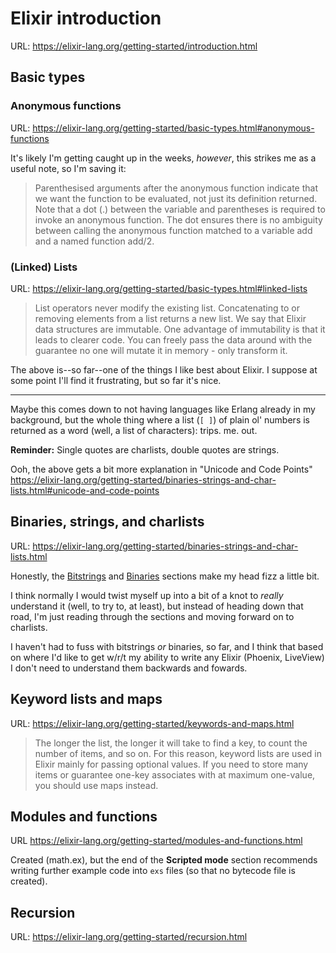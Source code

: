 # Elixir introduction
URL: https://elixir-lang.org/getting-started/introduction.html

## Basic types

### Anonymous functions
URL: https://elixir-lang.org/getting-started/basic-types.html#anonymous-functions

It's likely I'm getting caught up in the weeks, _however_, this strikes
me as a useful note, so I'm saving it:

> Parenthesised arguments after the anonymous function indicate that we want the function to be evaluated, not just its definition returned. Note that a dot (.) between the variable and parentheses is required to invoke an anonymous function. The dot ensures there is no ambiguity between calling the anonymous function matched to a variable add and a named function add/2.

### (Linked) Lists
URL: https://elixir-lang.org/getting-started/basic-types.html#linked-lists


> List operators never modify the existing list. Concatenating to or removing elements from a list returns a new list. We say that Elixir data structures are immutable. One advantage of immutability is that it leads to clearer code. You can freely pass the data around with the guarantee no one will mutate it in memory - only transform it.

The above is--so far--one of the things I like best about Elixir. I 
suppose at some point I'll find it frustrating, but so far it's nice.

----- 

Maybe this comes down to not having languages like Erlang already in my
background, but the whole thing where a list (`[ ]`) of plain ol'
numbers is returned as a word (well, a list of characters): trips. me.
out.

**Reminder:** Single quotes are charlists, double quotes are strings.

Ooh, the above gets a bit more explanation in "Unicode and Code Points"   
https://elixir-lang.org/getting-started/binaries-strings-and-char-lists.html#unicode-and-code-points

## Binaries, strings, and charlists
URL: https://elixir-lang.org/getting-started/binaries-strings-and-char-lists.html

Honestly, the [Bitstrings](https://elixir-lang.org/getting-started/binaries-strings-and-char-lists.html#bitstrings)
and [Binaries](https://elixir-lang.org/getting-started/binaries-strings-and-char-lists.html#binaries) 
sections make my head fizz a little bit. 


I think normally I would twist myself up into a bit of a knot to
_really_ understand it (well, to try to, at least), but instead
of heading down that road, I'm just reading through the sections
and moving forward on to charlists.

I haven't had to fuss with bitstrings _or_ binaries, so far, and
I think that based on where I'd like to get w/r/t my ability to 
write any Elixir (Phoenix, LiveView) I don't need to understand
them backwards and fowards.

## Keyword lists and maps
URL: https://elixir-lang.org/getting-started/keywords-and-maps.html

>  The longer the list, the longer it will take to find a key, to count the number of items, and so on. For this reason, keyword lists are used in Elixir mainly for passing optional values. If you need to store many items or guarantee one-key associates with at maximum one-value, you should use maps instead.

## Modules and functions
URL https://elixir-lang.org/getting-started/modules-and-functions.html

Created (math.ex), but the end of the **Scripted mode** section recommends
writing further example code into `exs` files (so that no bytecode file
is created).

## Recursion
URL: https://elixir-lang.org/getting-started/recursion.html



